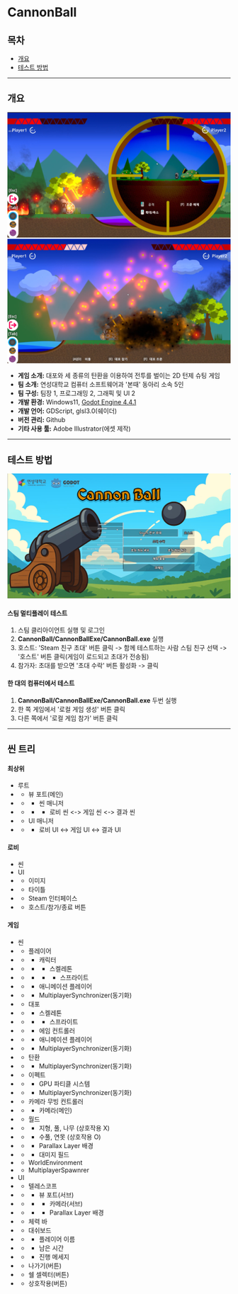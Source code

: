 # CannonBall
##  목차
- [개요](#개요)
- [테스트 방법](#테스트-방법)
****
## 개요
![alt text](screenshot/1.png)
![alt text](screenshot/2.png)

- **게임 소개:** 대포와 세 종류의 탄환을 이용하여 전투를 벌이는 2D 턴제 슈팅 게임
- **팀 소개:** 연성대학교 컴퓨터 소프트웨어과 '본때' 동아리 소속 5인
- **팀 구성:** 팀장 1, 프로그래밍 2, 그래픽 및 UI 2
- **개발 환경:** Windows11, [Godot Engine 4.4.1](https://godotengine.org)
- **개발 언어:** GDScript, glsl3.0(쉐이더)
- **버전 관리:** Github
- **기타 사용 툴:** Adobe Illustrator(에셋 제작)

****

## 테스트 방법
![alt text](image.png)
#### 스팀 멀티플레이 테스트
1. 스팀 클리아이언트 실행 및 로그인
2. **CannonBall/CannonBallExe/CannonBall.exe** 실행
3. 호스트: 'Steam 친구 초대' 버튼 클릭 -> 함께 테스트하는 사람 스팀 친구 선택 -> '호스트' 버튼 클릭(게임이 로드되고 초대가 전송됨)
4. 참가자: 초대를 받으면 '초대 수락' 버튼 활성화 -> 클릭
#### 한 대의 컴퓨터에서 테스트
1. **CannonBall/CannonBallExe/CannonBall.exe** 두번 실행
2. 한 쪽 게임에서 '로컬 게임 생성' 버튼 클릭 
3. 다른 쪽에서 '로컬 게임 참가' 버튼 클릭

****

## 씬 트리
#### 최상위
- 루트
- - 뷰 포트(메인)
- - - 씬 매니저
- - - - 로비 씬 <-> 게임 씬 <-> 결과 씬
- - UI 매니저
- - - 로비 UI <-> 게임 UI <-> 결과 UI

#### 로비
- 씬
- UI
- - 이미지
- - 타이틀
- - Steam 인터페이스
- - 호스트/참가/종료 버튼

#### 게임
- 씬
- - 플레이어
- - - 캐릭터
- - - - 스켈레톤
- - - - - 스프라이트
- - - 애니메이션 플레이어
- - - MultiplayerSynchronizer(동기화)
- - 대포
- - - 스켈레톤
- - - - 스프라이트
- - - 에임 컨트롤러
- - - 애니메이션 플레이어
- - - MultiplayerSynchronizer(동기화)
- - 탄환
- - - MultiplayerSynchronizer(동기화)
- - 이펙트
- - - GPU 파티클 시스템
- - - MultiplayerSynchronizer(동기화)
- - 카메라 무빙 컨트롤러
- - - 카메라(메인)
- - 월드
- - - 지형, 풀, 나무 (상호작용 X)
- - - 수풀, 연못 (상호작용 O)
- - - Parallax Layer 배경
- - - 대미지 필드
- - WorldEnvironment
- - MultiplayerSpawnrer
- UI
- - 텔레스코프
- - - 뷰 포트(서브)
- - - - 카메라(서브)
- - - - Parallax Layer 배경
- - 체력 바
- - 대쉬보드
- - - 플레이어 이름
- - - 남은 시간
- - - 진행 메세지
- - 나가기(버튼)
- - 쉘 셀렉터(버튼)
- - 상호작용(버튼)